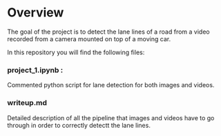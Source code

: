 # Overview
The goal of the project is to detect the lane lines of a road from a video recorded from a camera mounted on top of a moving car.

In this repository you will find the following files:

### project_1.ipynb : 
Commented python script for lane detection for both images and videos.

### writeup.md 
Detailed description of all the pipeline that images and videos have to go through in order to correctly detectt the lane lines.